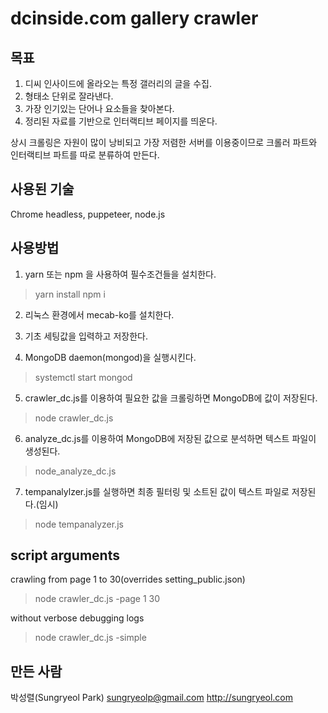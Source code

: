 dcinside.com gallery crawler
===

목표
---
1. 디씨 인사이드에 올라오는 특정 갤러리의 글을 수집.
2. 형태소 단위로 잘라낸다.
3. 가장 인기있는 단어나 요소들을 찾아본다.
4. 정리된 자료를 기반으로 인터랙티브 페이지를 띄운다.

상시 크롤링은 자원이 많이 낭비되고 가장 저렴한 서버를 이용중이므로
크롤러 파트와 인터랙티브 파트를 따로 분류하여 만든다.

사용된 기술
---
Chrome headless, puppeteer, node.js

사용방법
---

1. yarn 또는 npm 을 사용하여 필수조건들을 설치한다.
> yarn install
> npm i

2. 리눅스 환경에서 mecab-ko를 설치한다.

3. 기초 세팅값을 입력하고 저장한다.

4. MongoDB daemon(mongod)을 실행시킨다.
> systemctl start mongod

5. crawler_dc.js를 이용하여 필요한 값을 크롤링하면 MongoDB에 값이 저장된다.
> node crawler_dc.js

6. analyze_dc.js를 이용하여 MongoDB에 저장된 값으로 분석하면 텍스트 파일이 생성된다.
> node_analyze_dc.js

7. tempanalylzer.js를 실행하면 최종 필터링 및 소트된 값이 텍스트 파일로 저장된다.(임시)
> node tempanalyzer.js

script arguments
---

crawling from page 1 to 30(overrides setting_public.json)
>node crawler_dc.js -page 1 30

without verbose debugging logs
>node crawler_dc.js -simple

만든 사람
---
박성렬(Sungryeol Park)
sungryeolp@gmail.com
http://sungryeol.com